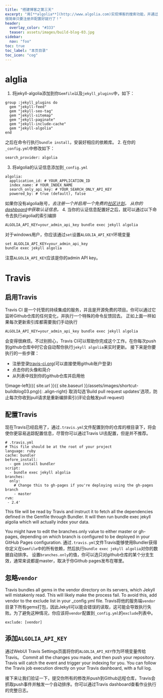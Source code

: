 ```yaml
---
title: "搭建博客之第三天"
excerpt: "用[**algolia**](http://www.algolia.com)实现博客的搜索功能，并通过[**travis-ci**](https://travis-ci.org/)实现自动更新搜索库，
很简单只要注册并配置好就行了！"
header:
  overlay_color: "#333"
  teaser: assets/images/build-blog-03.jpg
sidebar:
  nav: "foo"
toc: true
toc_label: "本页目录"
toc_icon: "cog"
---
```


# alglia
1. 将jekyll-algolia添加到你`Gemfile`以及`jekyll_plugins`中，如下：
```
group :jekyll_plugins do
  gem "jekyll-feed"
  gem "jekyll-seo-tag"
  gem "jekyll-sitemap"
  gem "jekyll-paginate"
  gem "jekyll-include-cache"
  gem "jekyll-algolia"
end
```
之后在命令行执行`bundle install`，安装好相应的依赖库。
2. 在你的`_config.yml`中修改如下：
```
search_provider: algolia
```
3. 将algolia的认证信息添加到`_config.yml`
```
algolia:
  application_id: # YOUR_APPLICATION_ID
  index_name: # YOUR_INDEX_NAME
  search_only_api_key: # YOUR_SEARCH_ONLY_API_KEY
  powered_by: # true (default), false
```
如果你没有algolia账号，*去注册一个并启用一个免费的[社区计划](https://www.algolia.com/users/sign_up/hacker)。
从你的[dashboard](https://www.algolia.com/licensing)中获取认证信息。*
4. 当你的认证信息配置好之后，就可以通过以下命令去执行algolia的索引编排
```
ALGOLIA_API_KEY=your_admin_api_key bundle exec jekyll algolia
```
对于windows用户，你应该通过`set`设置`ALGOLIA_API_KEY`环境变量
```
set ALGOLIA_API_KEY=your_admin_api_key
bundle exec jekyll algolia
```
注意`ALGOLIA_API_KEY`应该是你的admin API key。

# Travis
## 启用Travis 
Travis CI 是一个托管的持续集成的服务，并且是开源免费的项目。你可以通过它监听Github仓库的任何变化，并执行一个特殊的命令反馈回去。
正如上面一样如果每次更新索引库都需要我们手动执行
```
ALGOLIA_API_KEY=your_admin_api_key bundle exec jekyll algolia
```
会变得很麻烦。不过别担心，Travis CI可以帮助你完成这个工作。在你每次push到github仓库中时它会自动帮你执行`jekyll algolia`来实时更新。
接下来是你要执行的一些步骤：
 - 注册登录[travis-ci.org](https://travis-ci.org/)(可以直接使用github账户登录)
 - 点击你的头像和简介
 - 从列表中找到你的github仓库并启用他 


![image-left]({{ site.url }}{{ site.baseurl }}/assets/images/shortcut-buildblog03.png){: .align-right}
取消勾选'Build pull request updates'选项，防止每次你收到pull请求是重新编排索引(评论会触发pull request)

## 配置Travis
现在Travis已经启用了，通过`.travis.yml`文件配置到你的仓库的根目录下，将会使你更容易追踪配置信息，尽管你可以通过Travis UI去配置，但是并不推荐。

```
# .travis.yml
# This file should be at the root of your project
language: ruby
cache: bundler
before_install:
  - gem install bundler
script:
  - bundle exec jekyll algolia
branches:
  only:
    # Change this to gh-pages if you're deploying using the gh-pages branch
    - master
rvm:
 - 2.4'

```
This file will be read by Travis and instruct it to fetch all the dependencies defined in the Gemfile through Bundler. It will then run bundle exec jekyll algolia which will actually index your data.

You might have to edit the branches.only value to either master or gh-pages, depending on which branch is configured to be deployed in your GitHub Pages configuration.
通过`.travis.yml`文件Travis能够使用Bundler获得你定义在`Gemfile`中的所有依赖，然后执行`bundle exec jekyll algolia`对你的数据自动排序。
设置`branches.only`的值，你可以选只对github仓库的某个分支生效，通常来说都是master，取决于你Github pages发布在哪里。
 
## 忽略`vendor`
Travis bundles all gems in the vendor directory on its servers, which Jekyll will mistakenly read. This will likely make the process fail. To avoid this, add vendor to the exclude list in your _config.yml file.
Travis将他的服务端`vendor`目录下所有gems打包，因此Jekyll可以能会错误的读取，这可能会导致执行失败。为了避免这种情况，你应该将`vendor`配置到`_config.yml`的`exclude`列表中。
```
exclude: [vendor]
```
## 添加`ALGOLIA_API_KEY`
通过WebUI Travis Settings页面将你的`ALGOLIA_API_KEY`作为环境变量传给Travis。
Commit all the changes you made, and then push your repository. Travis will catch the event and trigger your indexing for you. You can follow the Travis job execution directly on your Travis dashboard, with a full log.


接下来让我们验证一下，提交你所有的修改并push到Github远程仓库，Travis会抓取push事件并触发一个自动排序。你可以通过Travis dashboard查看作业执行的完整日志。


